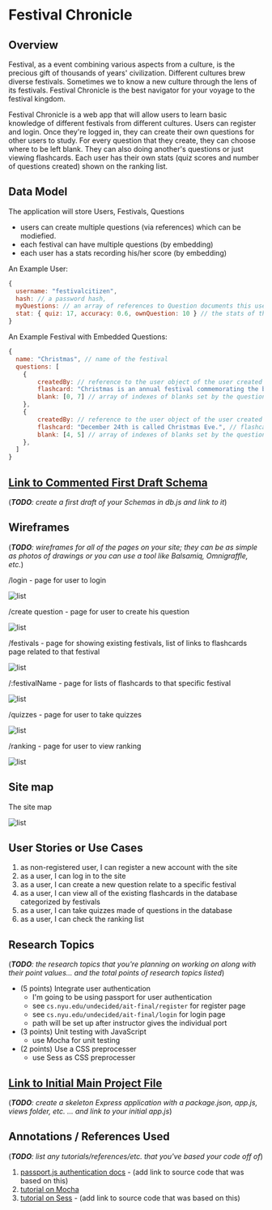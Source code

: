 

# Festival Chronicle 

## Overview



Festival, as a event combining various aspects from a culture, is the precious gift of thousands of years' civilization. Different cultures brew diverse festivals. Sometimes we to know a new culture through the lens of its festivals. Festival Chronicle is the best navigator for your voyage to the festival kingdom.

Festival Chronicle is a web app that will allow users to learn basic knowledge of different festivals from different cultures. Users can register and login. Once they're logged in, they can create their own questions for other users to study. For every question that they create, they can choose where to be left blank. They can also doing another's questions or just viewing flashcards. Each user has their own stats (quiz scores and number of questions created) shown on the ranking list.


## Data Model



The application will store Users, Festivals, Questions

* users can create multiple questions (via references) which can be modiefied. 
* each festival can have multiple questions (by embedding)
* each user has a stats recording his/her score (by embedding)



An Example User:

```javascript
{
  username: "festivalcitizen",
  hash: // a password hash,
  myQuestions: // an array of references to Question documents this user has created
  stat: { quiz: 17, accuracy: 0.6, ownQuestion: 10 } // the stats of this user, number of quiz took, accuracy and number of questions created
}
```

An Example Festival with Embedded Questions:

```javascript
{
  name: "Christmas", // name of the festival
  questions: [
    { 
        createdBy: // reference to the user object of the user created this question
        flashcard: "Christmas is an annual festival commemorating the birth of Jesus Christ, observed most commonly on December 25th as a religious and cultural celebration.", // flashcard of this question
        blank: [0, 7] // array of indexes of blanks set by the question creater
    },
    { 
        createdBy: // reference to the user object of the user created this question
        flashcard: "December 24th is called Christmas Eve.", // flashcard of this question
        blank: [4, 5] // array of indexes of blanks set by the question creater
    },
  ]
}
```


## [Link to Commented First Draft Schema](db.js) 

(___TODO__: create a first draft of your Schemas in db.js and link to it_)

## Wireframes

(___TODO__: wireframes for all of the pages on your site; they can be as simple as photos of drawings or you can use a tool like Balsamiq, Omnigraffle, etc._)

/login - page for user to login

![list](documentation/login.png)

/create question - page for user to create his question

![list](documentation/createQuestion.png)

/festivals - page for showing existing festivals, list of links to flashcards page related to that festival

![list](documentation/festivals.png)

/:festivalName - page for lists of flashcards to that specific festival 

![list](documentation/christmas.png)

/quizzes - page for user to take quizzes

![list](documentation/quizzes.png)

/ranking - page for user to view ranking

![list](documentation/ranking.png)

## Site map

The site map

![list](documentation/theSiteMap.png)

## User Stories or Use Cases



1. as non-registered user, I can register a new account with the site
2. as a user, I can log in to the site
3. as a user, I can create a new question relate to a specific festival
4. as a user, I can view all of the existing flashcards in the database categorized by festivals
5. as a user, I can take quizzes made of questions in the database
6. as a user, I can check the ranking list

## Research Topics

(___TODO__: the research topics that you're planning on working on along with their point values... and the total points of research topics listed_)

* (5 points) Integrate user authentication
    * I'm going to be using passport for user authentication
    * see <code>cs.nyu.edu/undecided/ait-final/register</code> for register page
    * see <code>cs.nyu.edu/undecided/ait-final/login</code> for login page
    * path will be set up after instructor gives the individual port
* (3 points) Unit testing with JavaScript
    * use Mocha for unit testing
* (2 points) Use a CSS preprocesser
    * use Sess as CSS preprocesser




## [Link to Initial Main Project File](app.js) 

(___TODO__: create a skeleton Express application with a package.json, app.js, views folder, etc. ... and link to your initial app.js_)

## Annotations / References Used

(___TODO__: list any tutorials/references/etc. that you've based your code off of_)

1. [passport.js authentication docs](http://passportjs.org/docs) - (add link to source code that was based on this)
2. [tutorial on Mocha](https://github.com/mochajs/mocha)
3. [tutorial on Sess](http://sass-lang.com/guide) - (add link to source code that was based on this)


